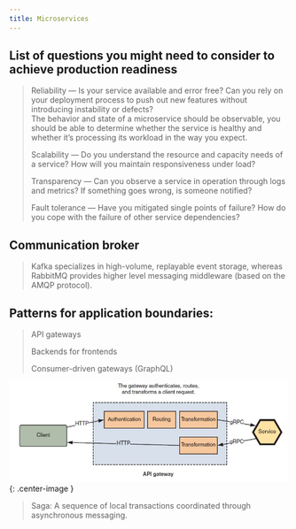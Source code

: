 ```yaml
---
title: Microservices
---
```


## List of questions you might need to consider to achieve production readiness

> Reliability — Is your service available and error free? 
Can you rely on your deployment process to push out new features without introducing instability or defects?
> <br/>The behavior and state of a microservice should be observable, you should
be able to determine whether the service is healthy and whether it’s processing its
workload in the way you expect.
>
> Scalability — Do you understand the resource and capacity needs of a service? How will you maintain responsiveness under load?
>
> Transparency — Can you observe a service in operation through logs and metrics? If something goes wrong, is someone notified?
>
> Fault tolerance — Have you mitigated single points of failure? How do you cope with the failure of other service dependencies?

## Communication broker
> Kafka specializes in high-volume,
replayable event storage, whereas RabbitMQ provides higher level messaging
middleware (based on the AMQP protocol).

## Patterns for application boundaries:
> API gateways
>
> Backends for frontends
>
> Consumer-driven gateways (GraphQL)
>
![images/api-gateway](images/api-gateway.JPG){: .center-image }

> Saga: A sequence of local transactions coordinated through asynchronous messaging.
